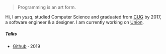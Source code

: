 > Programming is an art form.


Hi, I am *yusq*, studied Computer Science and graduated from [CUG](http://www.cug.edu.cn/) by 2017, a software engineer & a designer. I am currently working on [Union](https://www.keyou.cn/about/). 


##### Talks

- [Github][1] · 2019


[1]: http://github.com/yusq77


